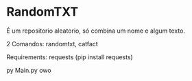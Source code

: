 # RandomTXT

É um repositorio aleatorio, só combina um nome e algum texto.

2 Comandos: randomtxt, catfact

Requirements: requests (pip install requests)

py Main.py owo